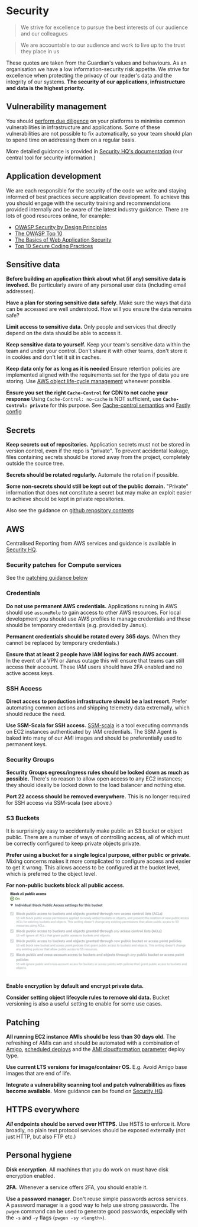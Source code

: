 # Security

> We strive for excellence to pursue the best interests of our audience 
> and our colleagues

> We are accountable to our audience and work to live up to the trust 
> they place in us

These quotes are taken from the Guardian's values and behaviours. As an 
organisation we have a low information-security risk appetite. We strive
for excellence when protecting the privacy of our reader's data and the 
integrity of our systems. **The security of our applications, 
infrastructure and data is the highest priority.**

## Vulnerability management
You should 
[perform due diligence](https://github.com/guardian/security-hq/blob/main/hq/markdown/vulnerability-management.md) 
on your platforms to minimise common vulnerabilities in infrastructure 
and applications. Some of these vulnerabilities are not possible to fix 
automatically, so your team should plan to spend time on addressing them 
on a regular basis. 

More detailed guidance is provided in 
[Security HQ's documentation](https://github.com/guardian/security-hq/blob/main/hq/markdown/vulnerability-management.md) 
(our central tool for security information.)

## Application development

We are each responsible for the security of the code we write and staying
informed of best practices secure application development. To achieve this
you should engage with the security training and recommendations provided
internally and be aware of the latest industry guidance. There are lots of
good resources online, for example:
- [OWASP Security by Design Principles](https://www.owasp.org/index.php/Security_by_Design_Principles)
- [The OWASP Top 10](https://www.owasp.org/index.php/Category:OWASP_Top_Ten_Project)
- [The Basics of Web Application Security](https://martinfowler.com/articles/web-security-basics.html)
- [Top 10 Secure Coding Practices](https://wiki.sei.cmu.edu/confluence/display/seccode/Top+10+Secure+Coding+Practices)

## Sensitive data

**Before building an application think about what (if any) sensitive
data is involved.** Be particularly aware of any personal user data
(including email addresses).

**Have a plan for storing sensitive data safely.** Make sure the ways 
that data can be accessed are well understood. How will you ensure the
data remains safe?

**Limit access to sensitive data.** Only people and services that 
directly depend on the data should be able to access it.

**Keep sensitive data to yourself.** Keep your team's sensitive data 
within the team and under your control. Don't share it with other
teams, don't store it in cookies and don't let it sit in caches.

**Keep data only for as long as it is needed** Ensure retention policies 
are implemented aligned with the requirements set for the type of data 
you are storing. Use 
[AWS object life-cycle management](https://docs.aws.amazon.com/AmazonS3/latest/dev/object-lifecycle-mgmt.html) 
whenever possible.

**Ensure you set the right `Cache-Control` for CDN to not cache your 
response** Using `Cache-Control: no-cache` is NOT sufficient, use 
**`Cache-Control: private`** for this purpose. See 
[Cache-control semantics](https://developer.mozilla.org/en-US/docs/Web/HTTP/Headers/Cache-Control) 
and 
[Fastly config](https://developer.fastly.com/learning/concepts/cache-freshness/#preventing-content-from-being-cached)

## Secrets
**Keep secrets out of repositories.** Application secrets must not be
stored in version control, even if the repo is "private". To prevent
accidental leakage, files containing secrets should be stored away
from the project, completely outside the source tree.

**Secrets should be rotated regularly.** Automate the rotation if
possible.

**Some non-secrets should still be kept out of the public domain.** 
"Private" information that does not constitute a secret but may make
an exploit easier to achieve should be kept in private repositories.

Also see the guidance on 
[github repository contents](https://github.com/guardian/recommendations/blob/main/github.md#repository-contents)



## AWS

Centralised Reporting from AWS services and guidance is available in
[Security HQ](https://security-hq.gutools.co.uk).

### Security patches for Compute services
See the [patching guidance below](#patching)

### Credentials

**Do not use permanent AWS credentials.** Applications running in AWS
should use `assumeRole` to gain access to other AWS resources. For
local development you should use AWS profiles to manage credentials
and these should be temporary credentials (e.g. provided by Janus).

**Permanent credentials should be rotated every 365 days.** (When they
cannot be replaced by temporary credentials.)

**Ensure that at least 2 people have IAM logins for each AWS account.**  
In the event of a VPN or Janus outage this will ensure that teams can
still access their account. These IAM users should have 2FA enabled and no
active access keys.

### SSH Access

**Direct access to production infrastructure should be a last resort.** 
Prefer automating common actions and shipping telemetry data extrernally,
which should reduce the need.

**Use SSM-Scala for SSH access.**
[SSM-scala](https://github.com/guardian/ssm-scala#ssm-scala) is a tool
executing commands on EC2 instances authenticated by IAM credentials.
The SSM Agent is baked into many of our AMI images and should be
preferentially used to permanent keys.

### Security Groups

**Security Groups egress/ingress rules should be locked down as much as
possible.** There's no reason to allow open access to any EC2 instances; 
they should ideally be locked down to the load balancer and nothing 
else. 

**Port 22 access should be removed everywhere.** This is no longer required
for SSH access via SSM-scala (see above.)

### S3 Buckets

It is surprisingly easy to accidentally make public an S3 bucket or object
public. There are a number of ways of controlling access, all of which must
be correctly configured to keep private objects private.

**Prefer using a bucket for a single logical purpose, either public or 
private.** Mixing concerns makes it more complicated to configure access and
easier to get it wrong. This allows access to be configured at the bucket 
level, which is preferred to the object level.

**For non-public buckets block all public access.**
![](./S3-block-public-access.png)

**Enable encryption by default and encrypt private data.**

**Consider setting object lifecycle rules to remove old data.** Bucket 
versioning is also a useful setting to enable for some use cases.

## Patching

**All running EC2 instance AMIs should be less than 30 days old.** The 
refreshing of AMIs can and should be automated with a combination of 
[Amigo](https://amigo.gutools.co.uk/),
[scheduled deploys](https://riffraff.gutools.co.uk/deployment/schedule) and the 
[AMI cloudformation parameter](https://riffraff.gutools.co.uk/docs/magenta-lib/types#amicloudformationparameter)
deploy type.

**Use current LTS versions for image/container OS.** E.g. Avoid Amigo 
base images that are end of life.

**Integrate a vulnerability scanning tool and patch vulnerabilities as
fixes become available.** More guidance can be found on 
[Security HQ](https://security-hq.gutools.co.uk/documentation/vulnerability-management).

## HTTPS everywhere

**_All_ endpoints should be served over HTTPS.** Use HSTS to enforce it. 
More broadly, no plain text protocol services should be exposed externally 
(not just HTTP, but also FTP etc.)

## Personal hygiene

**Disk encryption.** All machines that you do work on must have disk
encryption enabled.

**2FA.** Whenever a service offers 2FA, you should enable it.

**Use a password manager**. Don't reuse simple passwords across
services. A password manager is a good way to help use strong
passwords. The `pwgen` command can be used to generate good passwords,
especially with the `-s` and `-y` flags (`pwgen -sy <length>`).
